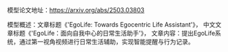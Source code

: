 模型论文地址：https://arxiv.org/abs/2503.03803

模型概述：文章标题《'EgoLife: Towards Egocentric Life Assistant'》，
中文文章标题《'EgoLife：面向自我中心的日常生活助手'》，
文章内容：提出EgoLife系统，通过第一视角视频进行日常生活辅助，实现智能提醒与行为记录。

